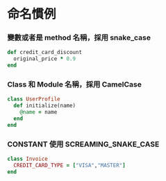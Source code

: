 # 命名慣例


### 變數或者是 method 名稱，採用 snake_case

``` ruby
def credit_card_discount
  original_price * 0.9
end
```

###  Class 和 Module 名稱，採用 CamelCase

``` ruby
class UserProfile
  def initialize(name)
    @name = name
  end
end

```

###  CONSTANT 使用 SCREAMING_SNAKE_CASE

``` ruby
class Invoice
  CREDIT_CARD_TYPE = ["VISA","MASTER"]
end

```
